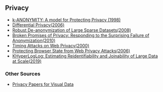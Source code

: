 ## Privacy

* [k-ANONYMITY: A model for Protecting Privacy (1998)](https://dataprivacylab.org/dataprivacy/projects/kanonymity/kanonymity.pdf)
* [Differential Privacy(2006)](https://www.microsoft.com/en-us/research/wp-content/uploads/2016/02/dwork.pdf)
* [Robust De-anonymization of Large Sparse Datasets(2008)](https://www.cs.utexas.edu/~shmat/shmat_oak08netflix.pdf)
* [Broken Promises of Privacy: Responding to the Surprising Failure of Anonymization(2010)](https://www.uclalawreview.org/broken-promises-of-privacy-responding-to-the-surprising-failure-of-anonymization-2/)
* [Timing Attacks on Web Privacy(2000)](https://sip.cs.princeton.edu/pub/webtiming.pdf)
* [Protecting Browser State from Web Privacy Attacks(2006)](https://crypto.stanford.edu/sameorigin/sameorigin.pdf)
* [KHyperLogLog: Estimating Reidentifiability and
Joinability of Large Data at Scale(2019)](https://storage.googleapis.com/pub-tools-public-publication-data/pdf/40bc2804cbd3e41ed28dc8991316361eca48630c.pdf)

### Other Sources

* [Privacy Papers for Visual Data](https://github.com/brighter-ai/awesome-privacy-papers)

